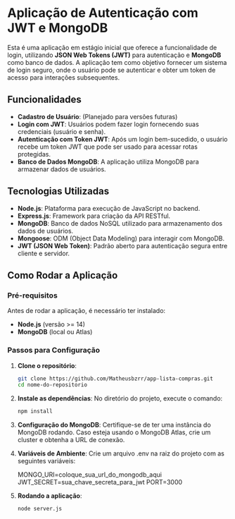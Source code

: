 # Aplicação de Autenticação com JWT e MongoDB

Esta é uma aplicação em estágio inicial que oferece a funcionalidade de login, utilizando **JSON Web Tokens (JWT)** para autenticação e **MongoDB** como banco de dados. A aplicação tem como objetivo fornecer um sistema de login seguro, onde o usuário pode se autenticar e obter um token de acesso para interações subsequentes.

## Funcionalidades

- **Cadastro de Usuário**: (Planejado para versões futuras)
- **Login com JWT**: Usuários podem fazer login fornecendo suas credenciais (usuário e senha).
- **Autenticação com Token JWT**: Após um login bem-sucedido, o usuário recebe um token JWT que pode ser usado para acessar rotas protegidas.
- **Banco de Dados MongoDB**: A aplicação utiliza MongoDB para armazenar dados de usuários.

## Tecnologias Utilizadas

- **Node.js**: Plataforma para execução de JavaScript no backend.
- **Express.js**: Framework para criação da API RESTful.
- **MongoDB**: Banco de dados NoSQL utilizado para armazenamento dos dados de usuários.
- **Mongoose**: ODM (Object Data Modeling) para interagir com MongoDB.
- **JWT (JSON Web Token)**: Padrão aberto para autenticação segura entre cliente e servidor.

## Como Rodar a Aplicação

### Pré-requisitos

Antes de rodar a aplicação, é necessário ter instalado:

- **Node.js** (versão >= 14)
- **MongoDB** (local ou Atlas)

### Passos para Configuração

1. **Clone o repositório**:

   ```bash
   git clone https://github.com/Matheusbzrr/app-lista-compras.git
   cd nome-do-repositorio
   ```

2. **Instale as dependências**:
   No diretório do projeto, execute o comando:
    ```bash
   npm install
   ```

3. **Configuração do MongoDB**:
   Certifique-se de ter uma instância do MongoDB rodando. Caso esteja usando o MongoDB Atlas, crie um cluster e obtenha a URL de conexão.

4. **Variáveis de Ambiente**:
   Crie um arquivo .env na raiz do projeto com as seguintes variáveis:
   
   MONGO_URI=coloque_sua_url_do_mongodb_aqui
   JWT_SECRET=sua_chave_secreta_para_jwt
   PORT=3000

5. **Rodando a aplicação**:

   ```bash
   node server.js
   ```










   
  
